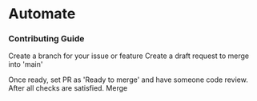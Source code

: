 # Automate

### Contributing Guide

Create a branch for your issue or feature
Create a draft request to merge into 'main'

Once ready, set PR as 'Ready to merge' and have someone code review. After all checks are satisfied. Merge
